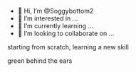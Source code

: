 - 👋 Hi, I’m @Soggybottom2
- 👀 I’m interested in ...
- 🌱 I’m currently learning ...
- 💞️ I’m looking to collaborate on ...

<!---
Soggybottom2/Soggybottom2 is a ✨ special ✨ repository because its `README.md` (this file) appears on your GitHub profile.
You can click the Preview link to take a look at your changes.
--->starting from scratch, learning a new skill
green behind the ears

